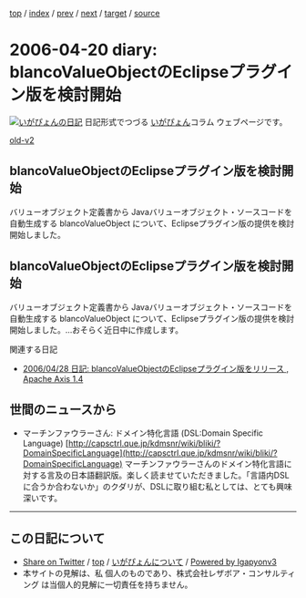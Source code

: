 [top](../index.html) 
 / [index](index.html) 
 / [prev](ig060419.html) 
 / [next](ig060424.html) 
 / [target](https://www.igapyon.jp/igapyon/diary/2006/ig060420.html) 
 / [source](https://github.com/igapyon/diary/blob/master/2006/ig060420.src.md) 

2006-04-20 diary: blancoValueObjectのEclipseプラグイン版を検討開始
=====================================================================================================
[![いがぴょんの日記](https://www.igapyon.jp/igapyon/diary/images/iga200306s.jpg "いがぴょん")](https://www.igapyon.jp/igapyon/diary/memo/memoigapyon.html) 日記形式でつづる [いがぴょん](https://www.igapyon.jp/igapyon/diary/memo/memoigapyon.html)コラム ウェブページです。

[old-v2](ig060420-orig.html)

## blancoValueObjectのEclipseプラグイン版を検討開始

バリューオブジェクト定義書から Javaバリューオブジェクト・ソースコードを自動生成する blancoValueObject について、Eclipseプラグイン版の提供を検討開始しました。


## blancoValueObjectのEclipseプラグイン版を検討開始

バリューオブジェクト定義書から Javaバリューオブジェクト・ソースコードを自動生成する blancoValueObject について、Eclipseプラグイン版の提供を検討開始しました。…おそらく近日中に作成します。

関連する日記

* [2006/04/28 日記: blancoValueObjectのEclipseプラグイン版をリリース , Apache Axis 1.4](ig060428.html)

## 世間のニュースから

* マーチンファウラーさん: ドメイン特化言語 (DSL:Domain Specific Language)
  [http://capsctrl.que.jp/kdmsnr/wiki/bliki/?DomainSpecificLanguage](http://capsctrl.que.jp/kdmsnr/wiki/bliki/?DomainSpecificLanguage)
  マーチンファウラーさんのドメイン特化言語に対する言及の日本語翻訳版。楽しく読ませていただきました。「言語内DSLに合うか合わないか」のクダリが、DSLに取り組む私としては、とても興味深いです。


----------------------------------------------------------------------------------------------------

## この日記について

* [Share on Twitter](https://twitter.com/intent/tweet?hashtags=igapyon%2Cdiary%2C%E3%81%84%E3%81%8C%E3%81%B4%E3%82%87%E3%82%93&text=blancoValueObject%E3%81%AEEclipse%E3%83%97%E3%83%A9%E3%82%B0%E3%82%A4%E3%83%B3%E7%89%88%E3%82%92%E6%A4%9C%E8%A8%8E%E9%96%8B%E5%A7%8B&url=https%3A%2F%2Fwww.igapyon.jp%2Figapyon%2Fdiary%2F2006%2Fig060420.html) / [top](../index.html) / [いがぴょんについて](https://www.igapyon.jp/igapyon/diary/memo/memoigapyon.html) / [Powered by Igapyonv3](https://github.com/igapyon/igapyonv3)
* 本サイトの見解は、私 個人のものであり、株式会社レザボア・コンサルティング は当個人的見解に一切責任を持ちません。 

